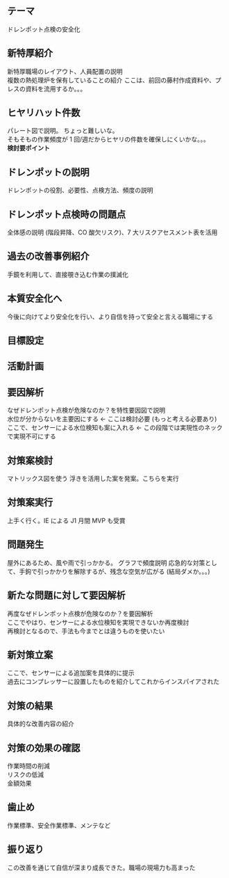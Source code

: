 ## テーマ

ドレンポット点検の安全化

## 新特厚紹介

新特厚職場のレイアウト、人員配置の説明  
複数の熱処理炉を保有していることの紹介
ここは、前回の藤村作成資料や、プレスの資料を流用するか。。。

## ヒヤリハット件数

パレート図で説明。
ちょっと難しいな。  
そもそもの作業頻度が 1 回/週だからヒヤリの件数を確保しにくいかな。。。  
**検討要ポイント**

## ドレンポットの説明

ドレンポットの役割、必要性、点検方法、頻度の説明

## ドレンポット点検時の問題点

全体感の説明 (階段昇降、CO 酸欠リスク)、7 大リスクアセスメント表を活用

## 過去の改善事例紹介

手鏡を利用して、直接覗き込む作業の撲滅化

## 本質安全化へ

今後に向けてより安全化を行い、より自信を持って安全と言える職場にする

## 目標設定

## 活動計画

## 要因解析

なぜドレンポット点検が危険なのか？を特性要因図で説明  
水位が分からないを主要因にする ← ここは検討必要 (もっと考える必要あり)  
ここで、センサーによる水位検知も案に入れる ← この段階では実現性のネックで実現不可にする

## 対策案検討

マトリックス図を使う
浮きを活用した案を発案。こちらを実行

## 対策案実行

上手く行く。IE による J1 月間 MVP も受賞

## 問題発生

屋外にあるため、風や雨で引っかかる。 グラフで頻度説明
応急的な対策として、手鉤で引っかかりを解除するが、残念な空気が広がる (結局ダメか。。。)

## 新たな問題に対して要因解析

再度なぜドレンポット点検が危険なのか？を要因解析  
ここでやはり、センサーによる水位検知を実現できないか再度検討  
再検討となるので、手法も今までとは違うものを使いたい

## 新対策立案

ここで、センサーによる追加案を具体的に提示  
過去にコンプレッサーに設置したものを紹介してこれからインスパイアされた

## 対策の結果

具体的な改善内容の紹介

## 対策の効果の確認

作業時間の削減  
リスクの低減  
金額効果

## 歯止め

作業標準、安全作業標準、メンテなど

## 振り返り

この改善を通じて自信が深まり成長できた。職場の現場力も高まった
